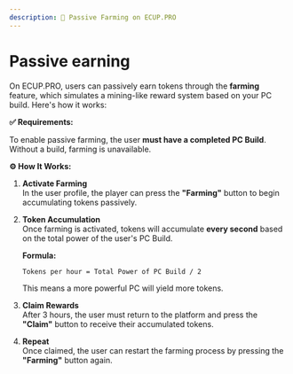 ```yaml
---
description: 🧱 Passive Farming on ECUP.PRO
---
```


# Passive earning

On ECUP.PRO, users can passively earn tokens through the **farming** feature, which simulates a mining-like reward system based on your PC build. Here's how it works:

**✅ Requirements:**

To enable passive farming, the user **must have a completed PC Build**. Without a build, farming is unavailable.

**⚙️ How It Works:**

1. **Activate Farming**\
   In the user profile, the player can press the **"Farming"** button to begin accumulating tokens passively.
2.  **Token Accumulation**\
    Once farming is activated, tokens will accumulate **every second** based on the total power of the user's PC Build.

    **Formula:**

    ```
    Tokens per hour = Total Power of PC Build / 2
    ```

    This means a more powerful PC will yield more tokens.
3. **Claim Rewards**\
   After 3 hours, the user must return to the platform and press the **"Claim"** button to receive their accumulated tokens.
4. **Repeat**\
   Once claimed, the user can restart the farming process by pressing the **"Farming"** button again.

